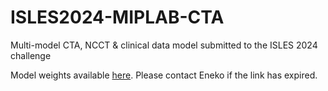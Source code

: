 # ISLES2024-MIPLAB-CTA
Multi-model CTA, NCCT &amp; clinical data model submitted to the ISLES 2024 challenge

Model weights available [here](https://uofc-my.sharepoint.com/:u:/g/personal/eneko_urunuela_ucalgary_ca/Ee5gE3ImB1pAhOodKmcYpa8B5yqeZodIkVN3gsFwcKuxyw?e=7loWVk). Please contact Eneko if the link has expired.
